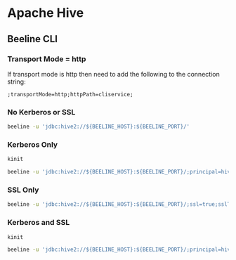 # Apache Hive
## Beeline CLI
### Transport Mode = http
If transport mode is http then need to add the following to the connection string:

```
;transportMode=http;httpPath=cliservice;
```

### No Kerberos or SSL
```bash
beeline -u 'jdbc:hive2://${BEELINE_HOST}:${BEELINE_PORT}/'
```

### Kerberos Only
```bash
kinit

beeline -u 'jdbc:hive2://${BEELINE_HOST}:${BEELINE_PORT}/;principal=hive/_HOST@EXAMPLE.COM'
```

### SSL Only
```bash
beeline -u 'jdbc:hive2://${BEELINE_HOST}:${BEELINE_PORT}/;ssl=true;sslTrustStore=${TRUSTSTORE}.jks;trustStorePassword=${TRUSTSTORE_PASSWORD}'
```

### Kerberos and SSL
```bash
kinit

beeline -u 'jdbc:hive2://${BEELINE_HOST}:${BEELINE_PORT}/;principal=hive/_HOST@EXAMPLE.COM;ssl=true;sslTrustStore=${TRUSTSTORE}.jks;trustStorePassword=${TRUSTSTORE_PASSWORD}'
```